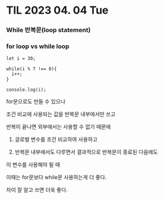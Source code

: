 # TIL 2023 04. 04 Tue

### While 반복문(loop statement)

### for loop vs while loop
```
let i = 30;

while(i % 7 !== 0){
  i++;
}

console.log(i);
```

for문으로도 만들 수 있으나

조건 비교에 사용되는 값을 반복문 내부에서만 쓰고

반복이 끝나면 외부에서는 사용할 수 없기 때문에

1. 글로벌 변수를 조건 비교하여 사용하고

2. 반복문 내부에서도 다루면서 결과적으로 반복문이 종료된 다음에도

이 변수를 사용해야 될 때 

이때는 for문보다  while문 사용하는게 더 좋다.

차이 잘 알고 쓰면 더욱 좋다. 
